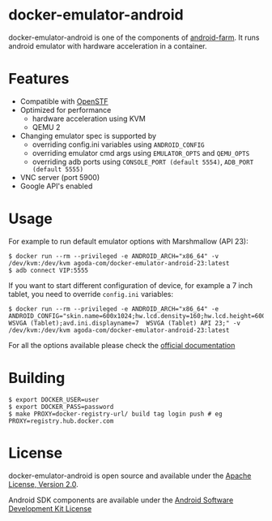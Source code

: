 # docker-emulator-android
docker-emulator-android is one of the components of [android-farm](https://github.com/agoda-com/android-farm). It runs android emulator with hardware acceleration in a container.

# Features
- Compatible with [OpenSTF](https://openstf.io)
- Optimized for performance
  - hardware acceleration using KVM
  - QEMU 2
- Changing emulator spec is supported by
  - overriding config.ini variables using `ANDROID_CONFIG`
  - overriding emulator cmd args using `EMULATOR_OPTS` and `QEMU_OPTS`
  - overriding adb ports using `CONSOLE_PORT (default 5554)`, `ADB_PORT (default 5555)`
- VNC server (port 5900)
- Google API's enabled

# Usage
For example to run default emulator options with Marshmallow (API 23):
```console
$ docker run --rm --privileged -e ANDROID_ARCH="x86_64" -v /dev/kvm:/dev/kvm agoda-com/docker-emulator-android-23:latest
$ adb connect VIP:5555
```

If you want to start different configuration of device, for example a 7 inch tablet, you need to override `config.ini` variables:

```console
$ docker run --rm --privileged -e ANDROID_ARCH="x86_64" -e ANDROID_CONFIG="skin.name=600x1024;hw.lcd.density=160;hw.lcd.height=600;hw.lcd.width=1024;hw.device.name=7in WSVGA (Tablet);avd.ini.displayname=7  WSVGA (Tablet) API 23;" -v /dev/kvm:/dev/kvm agoda-com/docker-emulator-android-23:latest
```

For all the options available please check the [official documentation](https://developer.android.com/studio/run/emulator-commandline.html)

# Building

```console
$ export DOCKER_USER=user
$ export DOCKER_PASS=password
$ make PROXY=docker-registry-url/ build tag login push # eg PROXY=registry.hub.docker.com
```

# License

docker-emulator-android is open source and available under the [Apache License, Version 2.0](LICENSE).

Android SDK components are available under the [Android Software Development Kit License](https://developer.android.com/studio/terms.html)
